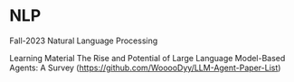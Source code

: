 # NLP
Fall-2023 Natural Language Processing 

Learning Material
The Rise and Potential of Large Language Model-Based Agents: A Survey (https://github.com/WooooDyy/LLM-Agent-Paper-List)
